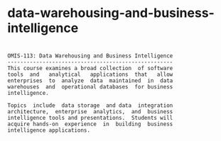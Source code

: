 # data-warehousing-and-business-intelligence
# 

	OMIS-113: Data Warehousing and Business Intelligence
	----------------------------------------------------
	This course examines a broad collection  of software 
	tools  and   analytical   applications  that   allow  
	enterprises  to  analyze  data  maintained  in  data   
	warehouses  and  operational databases  for business 
	intelligence. 
	
	Topics  include  data storage  and data  integration 
	architecture,  enterprise  analytics,  and  business 
	intelligence tools and presentations.  Students will 
	acquire hands-on  experience  in  building  business 
	intelligence applications.


